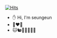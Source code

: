 [![Hits](https://hits.seeyoufarm.com/api/count/incr/badge.svg?url=https%3A%2F%2Fgithub.com%2Fdev-seungeun&count_bg=%23FEC8E6&title_bg=%23B2ADAD&icon=&icon_color=%23515050&title=hits&edge_flat=false)](https://hits.seeyoufarm.com)
* ✋ Hi, I'm seungeun 
* 🐶♥️🐹 
* 🐱🐿🐨🐥🐻🐰💜 
